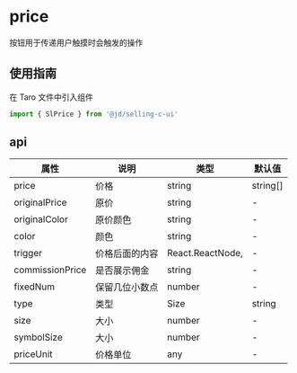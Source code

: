 # price
按钮用于传递用户触摸时会触发的操作

## 使用指南
在 Taro 文件中引入组件
```js
import { SlPrice } from '@jd/selling-c-ui'
```


## api
|  属性   | 说明  | 类型 | 默认值 |
|  ----  | ----  | ---- | ---- |
| price | 价格 | string|string[] | - |
| originalPrice | 原价 | string | - |
| originalColor | 原价颜色 | string | - |
| color | 颜色 | string | - |
| trigger | 价格后面的内容 | React.ReactNode, | - |
| commissionPrice | 是否展示佣金 | string | - |
| fixedNum | 保留几位小数点 | number | - |
| type | 类型 | Size|string | - |
| size | 大小 | number | - |
| symbolSize | 大小 | number | - |
| priceUnit | 价格单位 | any | - |